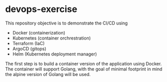 # devops-exercise
This repository objective is to demonstrate the CI/CD using
- Docker (containerization)
- Kubernetes (container orchrestration)
- Terraform (IaC)
- ArgoCD (gitops)
- Helm (Kubernetes deployment manager)

The first step is to build a container version of the application using Docker. The container will support Golang, with the goal of minimal footprint in mind the alpine version of Golang will be used.

